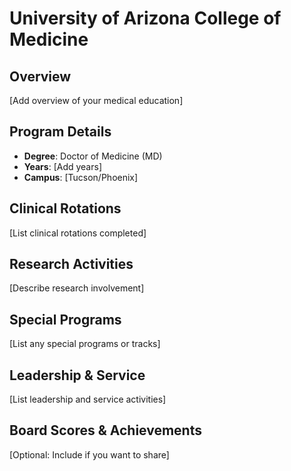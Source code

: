 # University of Arizona College of Medicine

## Overview

[Add overview of your medical education]

## Program Details

- **Degree**: Doctor of Medicine (MD)
- **Years**: [Add years]
- **Campus**: [Tucson/Phoenix]

## Clinical Rotations

[List clinical rotations completed]

## Research Activities

[Describe research involvement]

## Special Programs

[List any special programs or tracks]

## Leadership & Service

[List leadership and service activities]

## Board Scores & Achievements

[Optional: Include if you want to share]